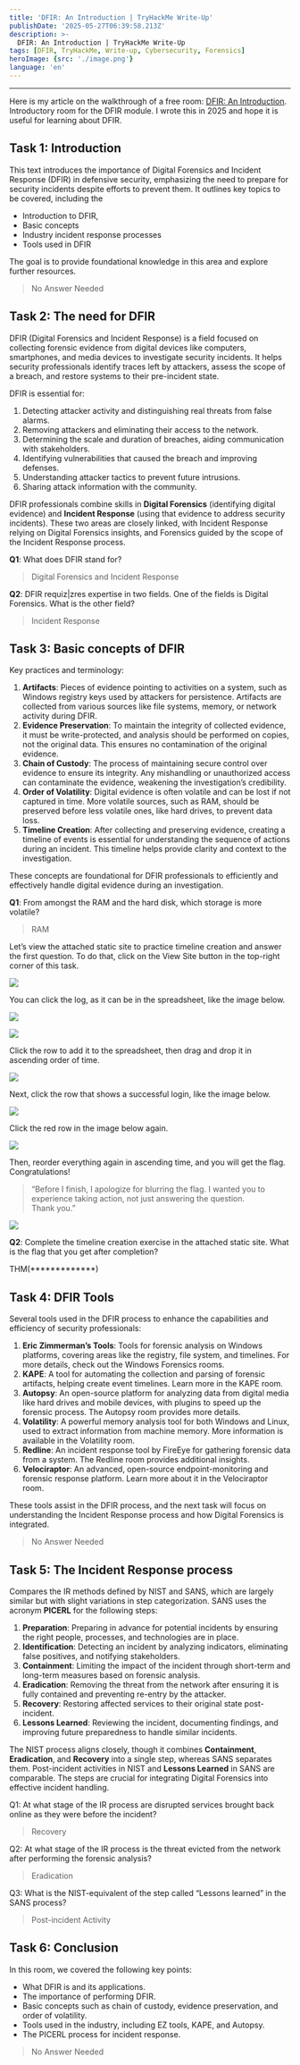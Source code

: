```yaml
---
title: 'DFIR: An Introduction | TryHackMe Write-Up'
publishDate: '2025-05-27T06:39:58.213Z'
description: >-
  DFIR: An Introduction | TryHackMe Write-Up
tags: [DFIR, TryHackMe, Write-up, Cybersecurity, Forensics]
heroImage: {src: './image.png'}
language: 'en'
---
```

* * *

Here is my article on the walkthrough of a free room: [DFIR: An Introduction](https://tryhackme.com/room/introductoryroomdfirmodule). Introductory room for the DFIR module. I wrote this in 2025 and hope it is useful for learning about DFIR.

## Task 1: Introduction

This text introduces the importance of Digital Forensics and Incident Response (DFIR) in defensive security, emphasizing the need to prepare for security incidents despite efforts to prevent them. It outlines key topics to be covered, including the

*   Introduction to DFIR,
*   Basic concepts
*   Industry incident response processes
*   Tools used in DFIR

The goal is to provide foundational knowledge in this area and explore further resources.

> No Answer Needed

## Task 2: The need for DFIR

DFIR (Digital Forensics and Incident Response) is a field focused on collecting forensic evidence from digital devices like computers, smartphones, and media devices to investigate security incidents. It helps security professionals identify traces left by attackers, assess the scope of a breach, and restore systems to their pre-incident state.

DFIR is essential for:

1.  Detecting attacker activity and distinguishing real threats from false alarms.
2.  Removing attackers and eliminating their access to the network.
3.  Determining the scale and duration of breaches, aiding communication with stakeholders.
4.  Identifying vulnerabilities that caused the breach and improving defenses.
5.  Understanding attacker tactics to prevent future intrusions.
6.  Sharing attack information with the community.

DFIR professionals combine skills in **Digital Forensics** (identifying digital evidence) and **Incident Response** (using that evidence to address security incidents). These two areas are closely linked, with Incident Response relying on Digital Forensics insights, and Forensics guided by the scope of the Incident Response process.

**Q1**: What does DFIR stand for?

> Digital Forensics and Incident Response

**Q2**: DFIR requiz|zres expertise in two fields. One of the fields is Digital Forensics. What is the other field?

> Incident Response

## Task 3: Basic concepts of DFIR

Key practices and terminology:

1.  **Artifacts**: Pieces of evidence pointing to activities on a system, such as Windows registry keys used by attackers for persistence. Artifacts are collected from various sources like file systems, memory, or network activity during DFIR.
2.  **Evidence Preservation**: To maintain the integrity of collected evidence, it must be write-protected, and analysis should be performed on copies, not the original data. This ensures no contamination of the original evidence.
3.  **Chain of Custody**: The process of maintaining secure control over evidence to ensure its integrity. Any mishandling or unauthorized access can contaminate the evidence, weakening the investigation’s credibility.
4.  **Order of Volatility**: Digital evidence is often volatile and can be lost if not captured in time. More volatile sources, such as RAM, should be preserved before less volatile ones, like hard drives, to prevent data loss.
5.  **Timeline Creation**: After collecting and preserving evidence, creating a timeline of events is essential for understanding the sequence of actions during an incident. This timeline helps provide clarity and context to the investigation.

These concepts are foundational for DFIR professionals to efficiently and effectively handle digital evidence during an investigation.

**Q1**: From amongst the RAM and the hard disk, which storage is more volatile?

> RAM

Let’s view the attached static site to practice timeline creation and answer the first question. To do that, click on the View Site button in the top-right corner of this task.

![](https://cdn-images-1.medium.com/max/800/1*0Dp0TP95_LQ7XBNaNj1jzA.png)

You can click the log, as it can be in the spreadsheet, like the image below.

![](https://cdn-images-1.medium.com/max/800/1*Q1zm-uOfBk9RJ9cz6X8mGQ.png)

![](https://cdn-images-1.medium.com/max/800/1*AbtP3qPj0SX6MsXqNutKLg.png)

Click the row to add it to the spreadsheet, then drag and drop it in ascending order of time.

![](https://cdn-images-1.medium.com/max/800/1*RDdD0CPglGK12vmjJd6hTA.png)

Next, click the row that shows a successful login, like the image below.

![](https://cdn-images-1.medium.com/max/800/1*1Kv-yXQINZ4uGINQ2cF7og.png)

Click the red row in the image below again.

![](https://cdn-images-1.medium.com/max/800/1*MssMCUjM8yIPdi7p3pSQxQ.png)

Then, reorder everything again in ascending time, and you will get the flag. Congratulations!

> “Before I finish, I apologize for blurring the flag. I wanted you to experience taking action, not just answering the question. Thank you.”

![](https://cdn-images-1.medium.com/max/800/1*Z7H_Gj7gITI6WEJbIrrMjw.png)

**Q2**: Complete the timeline creation exercise in the attached static site. What is the flag that you get after completion?

THM(*************)

## Task 4: DFIR Tools

Several tools used in the DFIR process to enhance the capabilities and efficiency of security professionals:

1.  **Eric Zimmerman’s Tools**: Tools for forensic analysis on Windows platforms, covering areas like the registry, file system, and timelines. For more details, check out the Windows Forensics rooms.
2.  **KAPE**: A tool for automating the collection and parsing of forensic artifacts, helping create event timelines. Learn more in the KAPE room.
3.  **Autopsy**: An open-source platform for analyzing data from digital media like hard drives and mobile devices, with plugins to speed up the forensic process. The Autopsy room provides more details.
4.  **Volatility**: A powerful memory analysis tool for both Windows and Linux, used to extract information from machine memory. More information is available in the Volatility room.
5.  **Redline**: An incident response tool by FireEye for gathering forensic data from a system. The Redline room provides additional insights.
6.  **Velociraptor**: An advanced, open-source endpoint-monitoring and forensic response platform. Learn more about it in the Velociraptor room.

These tools assist in the DFIR process, and the next task will focus on understanding the Incident Response process and how Digital Forensics is integrated.

> No Answer Needed

## Task 5: The Incident Response process

Compares the IR methods defined by NIST and SANS, which are largely similar but with slight variations in step categorization. SANS uses the acronym **PICERL** for the following steps:

1.  **Preparation**: Preparing in advance for potential incidents by ensuring the right people, processes, and technologies are in place.
2.  **Identification**: Detecting an incident by analyzing indicators, eliminating false positives, and notifying stakeholders.
3.  **Containment**: Limiting the impact of the incident through short-term and long-term measures based on forensic analysis.
4.  **Eradication**: Removing the threat from the network after ensuring it is fully contained and preventing re-entry by the attacker.
5.  **Recovery**: Restoring affected services to their original state post-incident.
6.  **Lessons Learned**: Reviewing the incident, documenting findings, and improving future preparedness to handle similar incidents.

The NIST process aligns closely, though it combines **Containment**, **Eradication**, and **Recovery** into a single step, whereas SANS separates them. Post-incident activities in NIST and **Lessons Learned** in SANS are comparable. The steps are crucial for integrating Digital Forensics into effective incident handling.

Q1: At what stage of the IR process are disrupted services brought back online as they were before the incident?

> Recovery

Q2: At what stage of the IR process is the threat evicted from the network after performing the forensic analysis?

> Eradication

Q3: What is the NIST-equivalent of the step called “Lessons learned” in the SANS process?

> Post-incident Activity

## Task 6: Conclusion

In this room, we covered the following key points:

*   What DFIR is and its applications.
*   The importance of performing DFIR.
*   Basic concepts such as chain of custody, evidence preservation, and order of volatility.
*   Tools used in the industry, including EZ tools, KAPE, and Autopsy.
*   The PICERL process for incident response.

> No Answer Needed
